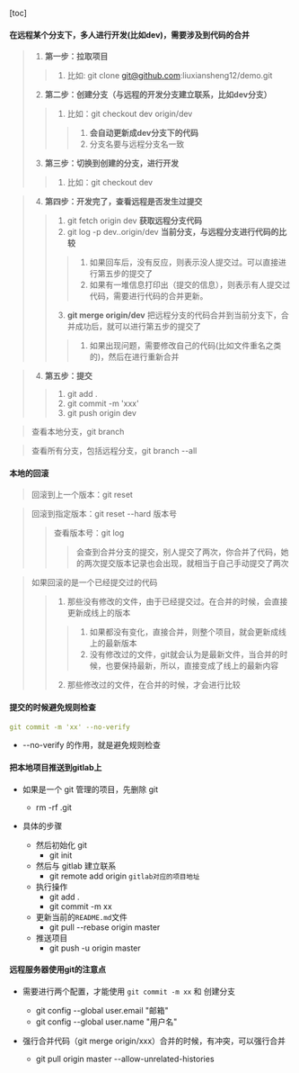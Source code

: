 <script src='/笔记/see/index.js'></script>
[toc]


#### 在远程某个分支下，多人进行开发(比如dev)，需要涉及到代码的合并

> 1. **第一步：拉取项目**
>> 1. 比如: git clone git@github.com:liuxiansheng12/demo.git
> 2. **第二步：创建分支（与远程的开发分支建立联系，比如dev分支）**
>> 1. 比如：git checkout dev origin/dev
>>> 1. **会自动更新成dev分支下的代码**
>>> 2. 分支名要与远程分支名一致
> 3. **第三步：切换到创建的分支，进行开发**
>> 1. 比如：git checkout dev

> 4. **第四步：开发完了，查看远程是否发生过提交**
>> 1. git fetch origin dev **获取远程分支代码**
>> 2. git log -p dev..origin/dev **当前分支，与远程分支进行代码的比较**
>>> 1. 如果回车后，没有反应，则表示没人提交过。可以直接进行第五步的提交了
>>> 2. 如果有一堆信息打印出（提交的信息），则表示有人提交过代码，需要进行代码的合并更新。
>> 3. **git merge origin/dev** 把远程分支的代码合并到当前分支下，合并成功后，就可以进行第五步的提交了
>>> 1. 如果出现问题，需要修改自己的代码(比如文件重名之类的)，然后在进行重新合并


> 4. **第五步：提交**
>> 1. git add .
>> 2. git commit -m 'xxx'
>> 3. git push origin dev


> 查看本地分支，git branch

> 查看所有分支，包括远程分支，git branch --all




#### 本地的回滚
> 回滚到上一个版本：git reset

> 回滚到指定版本：git reset --hard 版本号
>> 查看版本号：git log
>>> 会查到合并分支的提交，别人提交了两次，你合并了代码，她的两次提交版本记录也会出现，就相当于自己手动提交了两次

> 如果回滚的是一个已经提交过的代码
>> 1. 那些没有修改的文件，由于已经提交过。在合并的时候，会直接更新成线上的版本
>>> 1. 如果都没有变化，直接合并，则整个项目，就会更新成线上的最新版本
>>> 2. 没有修改过的文件，git就会认为是最新文件，当合并的时候，也要保持最新，所以，直接变成了线上的最新内容
>> 2. 那些修改过的文件，在合并的时候，才会进行比较




#### 提交的时候避免规则检查
```yml
git commit -m 'xx' --no-verify
```
- --no-verify 的作用，就是避免规则检查





#### 把本地项目推送到gitlab上
- 如果是一个 git 管理的项目，先删除 git
  - rm -rf .git

- 具体的步骤
  - 然后初始化 git 
    - git init
  - 然后与 gitlab 建立联系
    - git remote add origin `gitlab对应的项目地址`
  - 执行操作
    - git add .
    - git commit -m xx
  - 更新当前的`README.md`文件
    - git pull --rebase origin master
  - 推送项目
    - git push -u origin master






#### 远程服务器使用git的注意点
- 需要进行两个配置，才能使用 `git commit -m xx` 和 创建分支
  - git config --global user.email "邮箱"
  - git config --global user.name "用户名"

- 强行合并代码（git merge origin/xxx）合并的时候，有冲突，可以强行合并
  - git pull origin master --allow-unrelated-histories



